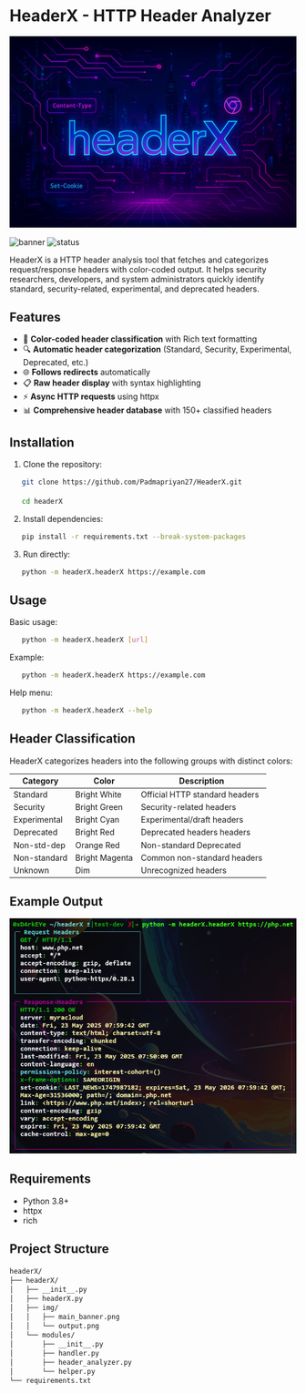 # HeaderX - HTTP Header Analyzer

![HeaderX-Banner](headerX/img/main_banner.png)

![banner](https://img.shields.io/badge/python-3.8%2B-blue?style=flat-square)
![status](https://img.shields.io/badge/status-active-brightgreen?style=flat-square)

HeaderX is a HTTP header analysis tool that fetches and categorizes request/response headers with color-coded output. It helps security researchers, developers, and system administrators quickly identify standard, security-related, experimental, and deprecated headers.

## Features

- 🎨 **Color-coded header classification** with Rich text formatting
- 🔍 **Automatic header categorization** (Standard, Security, Experimental, Deprecated, etc.)
- 🌐 **Follows redirects** automatically
- 📋 **Raw header display** with syntax highlighting
- ⚡ **Async HTTP requests** using httpx
- 📊 **Comprehensive header database** with 150+ classified headers

## Installation

1. Clone the repository:

```bash
   git clone https://github.com/Padmapriyan27/HeaderX.git
   
   cd headerX
```

2. Install dependencies:

```bash
   pip install -r requirements.txt --break-system-packages
```

3. Run directly:

```bash
   python -m headerX.headerX https://example.com
```

## Usage

Basic usage:

```bash
   python -m headerX.headerX [url]
```

Example:

```bash
   python -m headerX.headerX https://example.com
```

Help menu:

```bash
   python -m headerX.headerX --help
```

## Header Classification

HeaderX categorizes headers into the following groups with distinct colors:

| Category     | Color          | Description                    |
| ------------ | -------------- | ------------------------------ |
| Standard     | Bright White   | Official HTTP standard headers |
| Security     | Bright Green   | Security-related headers       |
| Experimental | Bright Cyan    | Experimental/draft headers     |
| Deprecated   | Bright Red     | Deprecated headers headers     |
| Non-std-dep  | Orange Red     | Non-standard Deprecated        |
| Non-standard | Bright Magenta | Common non-standard headers    |
| Unknown      | Dim            | Unrecognized headers           |

## Example Output

![Example-Output](headerX/img/output.png)

## Requirements

- Python 3.8+
- httpx
- rich

## Project Structure

```
headerX/
├── headerX/
│   ├── __init__.py
│   ├── headerX.py
│   ├── img/
│   │   ├── main_banner.png
│   │   └── output.png
│   └── modules/
│       ├── __init__.py
│       ├── handler.py
│       ├── header_analyzer.py
│       └── helper.py
└── requirements.txt
```
